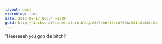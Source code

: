 ```yaml
---
layout: post
microblog: true
date: 2017-06-17 00:54 +1300
guid: http://JacksonOfTrades.micro.blog/2017/06/16/t875682931401830401.html
---
```

"Heeeeeeh you gon die bitch!"
